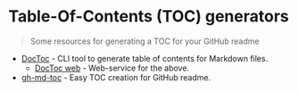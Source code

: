 # Table-Of-Contents (TOC) generators

> Some resources for generating a TOC for your GitHub readme

- [DocToc](https://github.com/thlorenz/doctoc) - CLI tool to generate table of contents for Markdown files.
  - [DocToc web](http://doctoc.herokuapp.com) - Web-service for the above.
- [gh-md-toc](https://github.com/ekalinin/github-markdown-toc) - Easy TOC creation for GitHub readme.
